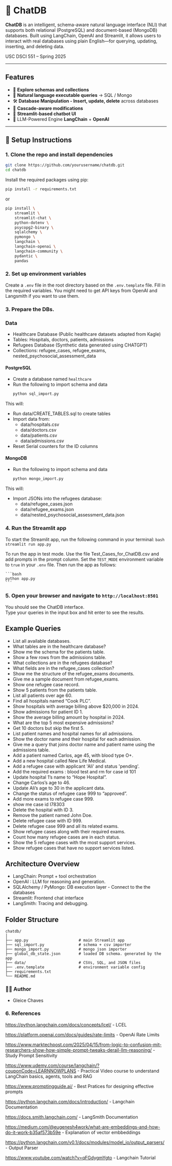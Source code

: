 # 🔺 ChatDB

**ChatDB**  is an intelligent, schema-aware natural language interface (NLI) that supports both relational (PostgreSQL) and document-based (MongoDB) databases. Built using LangChain, OpenAI and Streamlit, it allows users to interact with real databases using plain English—for querying, updating, inserting, and deleting data.

USC DSCI 551 – Spring 2025

---

##  Features

- 🔎 **Explore schemas and collections**
- 🤖 **Natural language executable queries** → SQL / Mongo
- 🛠️ **Database Manipulation - Insert, update, delete** across databases
- 🔄 **Cascade-aware modifications**
- 💬 **Streamlit-based chatbot UI**
- 🧠 LLM-Powered Engine **LangChain** + **OpenAI** 

---

## 🚀 Setup Instructions

### 1. Clone the repo and install dependencies

```bash
git clone https://github.com/yourusername/chatdb.git
cd chatdb
```

Install the required packages using pip:

```bash
pip install -r requirements.txt
```
or 
```bash
pip install \
    streamlit \
    streamlit-chat \
    python-dotenv \
    psycopg2-binary \
    sqlalchemy \
    pymongo \
    langchain \
    langchain-openai \
    langchain-community \
    pydantic \
    pandas
```

### 2. Set up environment variables

Create a `.env` file in the root directory based on the `.env.template` file. Fill in the required variables. 
You might need to get API keys from OpenAI and Langsmith if you want to use them.

### 3. Prepare the DBs. 

### Data 
- Healthcare Database (Public healthcare datasets adapted from Kagle)
- Tables: Hospitals, doctors, patients, admissions
- Refugees Database (Synthetic data generated using CHATGPT)
- Collections: refugee_cases, refugee_exams, nested_psychosocial_assessment_data


#### **PostgreSQL**
- Create a database named `healthcare`
- Run the following to import schema and data
    ```bash
    python sql_import.py
    ```

This will:
- Run data/CREATE_TABLES.sql to create tables
- Import data from:
  - data/hospitals.csv
  - data/doctors.csv
  - data/patients.csv
  - data/admissions.csv
- Reset Serial counters for the ID columns

#### **MongoDB**
- Run the following to import schema and data
    ```bash
    python mongo_import.py
    ```
This will:
- Import JSONs into the refugees database:
  - data/refugee_cases.json
  - data/refugee_exams.json
  - data/nested_psychosocial_assessment_data.json

### 4. Run the Streamlit app
To start the Streamlit app, run the following command in your terminal:
    ```bash
    streamlit run app.py
    ```

To run the app in test mode. Use the file Test_Cases_for_ChatDB.csv and add prompts in the prompt column. Set the `TEST_MODE` environment variable to `true` in your `.env` file. Then run the app as follows:

    ```bash
    python app.py
    ```

### 5. Open your browser and navigate to `http://localhost:8501`
You should see the ChatDB interface.    
Type your queries in the input box and hit enter to see the results.

## Example Queries
- List all available databases.
- What tables are in the healthcare database?
- Show me the schema for the patients table.
- Show a few rows from the admissions table.
- What collections are in the refugees database?
- What fields are in the refugee_cases collection?
- Show me the structure of the refugee_exams documents.
- Give me a sample document from refugee_exams.
- Show one refugee case record.
- Show 5 patients from the patients table.
- List all patients over age 60.
- Find all hospitals named “Cook PLC”.
- Show hospitals with average billing above $20,000 in 2024.
- Show admissions for patient ID 1.
- Show the average billing amount by hospital in 2024.
- What are the top 5 most expensive admissions?
- Get 10 doctors but skip the first 5.
- List patient names and hospital names for all admissions.
- Show the doctor name and their hospital for each admission. 
- Give me a query that joins doctor name and patient name using the admissions table.
- Add a patient named Carlos, age 45, with blood type O+.
- Add a new hospital called New Life Medical.
- Add a refugee case with applicant 'Ali' and status 'pending'.
- Add the required exams : blood test and rm for case id 101
- Update hospital 1’s name to “Hope Hospital”.
- Change Carlos’s age to 46.
- Update Ali’s age to 30 in the applicant data.
- Change the status of refugee case 999 to “approved”. 
- Add more exams to refugee case 999.
- show me case id I78303
- Delete the hospital with ID 3.
- Remove the patient named John Doe.
- Delete refugee case with ID 999.
- Delete refugee case 999 and all its related exams.
- Show refugee cases along with their required exams.
- Count how many refugee cases are in each status.
- Show the 5 refugee cases with the most support services.
- Show refugee cases that have no support services listed.

## Architecture Overview
- LangChain: Prompt + tool orchestration
- OpenAI : LLM for reasoning and generation. 
- SQLAlchemy / PyMongo: DB execution layer - Connect to the the databases
- Streamlit: Frontend chat interface
- LangSmith: Tracing and debugging. 

## Folder Structure
```
chatdb/
│
├── app.py                      # main Streamlit app
├── sql_import.py               # schema + csv importer
├── mongo_import.py             # mongo json importer
├── global_db_state.json        # loaded DB schema. generated by the app
├── data/                       # CSVs, SQL, and JSON files
├── .env.template               # environment variable config
├── requirements.txt
└── README.md
```

### 👩‍💻 Author
- Gleice Chaves

### 6. References 

https://python.langchain.com/docs/concepts/lcel/ - LCEL

https://platform.openai.com/docs/guides/rate-limits - OpenAi Rate Limits

https://www.marktechpost.com/2025/04/15/from-logic-to-confusion-mit-researchers-show-how-simple-prompt-tweaks-derail-llm-reasoning/ - Study Prompt Sensitivity 

https://www.udemy.com/course/langchain/?couponCode=LEARNNOWPLANS - Practical Video course to understand LangChain basics, agents, tools and RAG

https://www.promptingguide.ai/ - Best Pratices for designing effective prompts 

https://python.langchain.com/docs/introduction/ - Langchain Documentation

https://docs.smith.langchain.com/ - LangSmith Documentation

https://medium.com/@eugenesh4work/what-are-embeddings-and-how-do-it-work-b35af573b59e - Explanation of vector embbeddings 

https://python.langchain.com/v0.1/docs/modules/model_io/output_parsers/ - Output Parser

https://www.youtube.com/watch?v=qFGdygmYgto - Langchain Tutorial 
